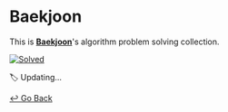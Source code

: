 # Baekjoon

This is **[Baekjoon](https://www.acmicpc.net/)**'s algorithm problem solving collection.

[![Solved](http://mazassumnida.wtf/api/v2/generate_badge?boj=leesese)](https://solved.ac/leesese)

:label:  Updating...



[↩️ Go Back](https://github.com/lisy0123/Study)